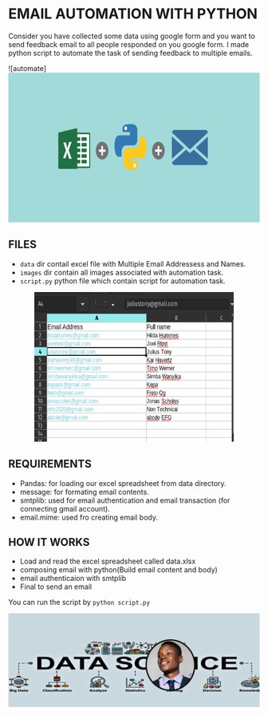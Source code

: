 #  EMAIL AUTOMATION WITH PYTHON

Consider you have collected some data using google form and you want to send feedback email to all people responded on you google form. I made  python script to automate the task of sending feedback to multiple emails.

![automate]<img src="images/automate.png" width="800" height="300"/> 

## FILES

-  `data` dir contail excel file with Multiple Email Addressess and Names.
-  `images` dir contain all images associated with automation task.
-  `script.py` python file which contain script for automation task.


<p align="center">
    <img src="images/excel_file.png" width="400" height="300"/>
</p>



##  REQUIREMENTS

- Pandas:  for loading our excel spreadsheet from data directory.
- message:   for formating email contents.
- smtplib:  used for email authentication and email transaction (for connecting  gmail account).
- email.mime:  used fro creating email body.

## HOW IT WORKS

- Load and read the excel spreadsheet called  data.xlsx
- composing email with python(Build email content and body)
- email authenticaion  with smtplib
- Final to send an email

You can run the script by `python script.py`


![End Banner](https://github.com/Tonyloyt/My_flutter_path/blob/main/images/profile%20banner.png)
